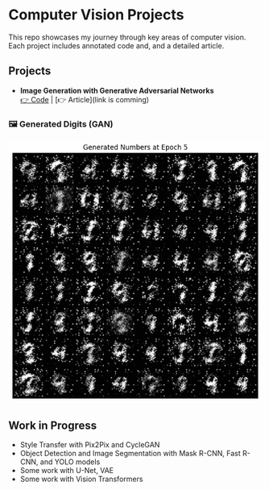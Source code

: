 # Computer Vision Projects

This repo showcases my journey through key areas of computer vision. Each project includes annotated code and, and a detailed article.

## Projects
- **Image Generation with Generative Adversarial Networks**  
  [👉 Code](https://github.com/selim-ba/computer-vision/blob/main/cv_1_gan.py) | [👉 Article](link is comming)

### 🖼️ Generated Digits (GAN)
![Generated Digits with my GAN model](https://github.com/selim-ba/computer-vision/blob/main/gif/gan_generation.gif)

## Work in Progress
- Style Transfer with Pix2Pix and CycleGAN  
- Object Detection and Image Segmentation with Mask R-CNN, Fast R-CNN, and YOLO models  
- Some work with U-Net, VAE  
- Some work with Vision Transformers 

